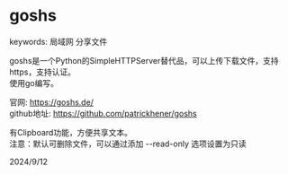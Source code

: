 # goshs

keywords: 局域网 分享文件  

goshs是一个Python的SimpleHTTPServer替代品，可以上传下载文件，支持https，支持认证。  
使用go编写。  

官网: https://goshs.de/  
github地址: https://github.com/patrickhener/goshs  

有Clipboard功能，方便共享文本。  
注意：默认可删除文件，可以通过添加 --read-only 选项设置为只读  


2024/9/12  
